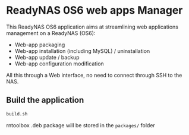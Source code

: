# ReadyNAS 0S6 web apps Manager
This ReadyNAS OS6 application aims at streamlining web applications management on a ReadyNAS (OS6):

 - Web-app packaging
 - Web-app installation (including MySQL) / uninstallation
 - Web-app update / backup
 - Web-app configuration modification

All this through a Web interface, no need to connect through SSH to the NAS.

Build the application
----------------------
```bash
build.sh
```
rntoolbox .deb package will be stored in the `packages/` folder
